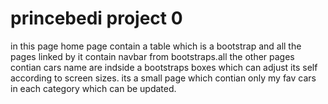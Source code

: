 # princebedi project 0
in this page home page contain a table which is a bootstrap and all the pages linked by it contain navbar from bootstraps.all the other pages contian cars name are indside a bootstraps boxes which can adjust its self according to screen sizes.
its a small page which contian only my fav cars in each category which can be updated.   